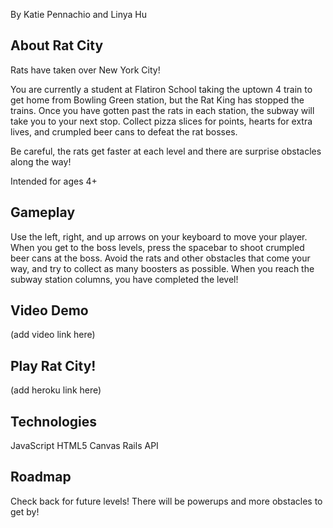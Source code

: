 By Katie Pennachio and Linya Hu

## About Rat City

Rats have taken over New York City!

You are currently a student at Flatiron School taking the uptown 4 train to get home from Bowling Green station, but the Rat King has stopped the trains. Once you have gotten past the rats in each station, the subway will take you to your next stop. Collect pizza slices for points, hearts for extra lives, and crumpled beer cans to defeat the rat bosses.

Be careful, the rats get faster at each level and there are surprise obstacles along the way!

Intended for ages 4+

## Gameplay
Use the left, right, and up arrows on your keyboard to move your player. When you get to the boss levels, press the spacebar to shoot crumpled beer cans at the boss. Avoid the rats and other obstacles that come your way, and try to collect as many boosters as possible. When you reach the subway station columns, you have completed the level!

## Video Demo
(add video link here)

## Play Rat City!
(add heroku link here)

## Technologies
JavaScript
HTML5 Canvas
Rails API

## Roadmap
Check back for future levels! There will be powerups and more obstacles to get by!
